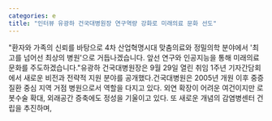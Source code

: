 ```yaml
---
categories: e
title: "인터뷰 유광하 건국대병원장 연구역량 강화로 미래의료 문화 선도"
---
```

"환자와 가족의 신뢰를 바탕으로 4차 산업혁명시대 맞춤의료와 정밀의학 분야에서 &#39;최고를 넘어선 최상의 병원&#39;으로 거듭나겠습니다. 앞선 연구와 인공지능을 통해 미래의료 문화를 주도하겠습니다."유광하 건국대병원장은 9월 29일 열린 취임 1주년 기자간담회에서 새로운 비전과 전략적 지원 분야를 공개했다.건국대병원은 2005년 개원 이후 중증질환 중심 지역 거점 병원으로서 역할을 다지고 있다. 외연 확장이 어려운 여건이지만 로봇수술 확대, 외래공간 증축에도 정성을 기울이고 있다. 또 새로운 개념의 감염병센터 건립을 추진하며,